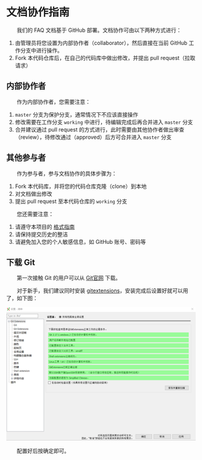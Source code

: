 # 文档协作指南

&emsp;&emsp;我们的 FAQ 文档基于 GitHub 部署。文档协作可由以下两种方式进行：

1. 由管理员将您设置为内部协作者（collaborator），然后直接在当前 GitHub 工作分支中进行操作。
1. Fork 本代码仓库后，在自己的代码库中做出修改，并提出 pull request（拉取请求）

## 内部协作者

&emsp;&emsp;作为内部协作者，您需要注意：

1. `master` 分支为保护分支，通常情况下不应该直接操作
1. 修改需要在工作分支 `working` 中进行，待编辑完成后再合并进入 `master` 分支
1. 合并建议通过 pull request 的方式进行，此时需要由其他协作者做出审查（review），待修改通过（approved）后方可合并进入 `master` 分支

## 其他参与者

&emsp;&emsp;作为参与者，参与文档协作的具体步骤为：

1. Fork 本代码库，并将您的代码仓库克隆（clone）到本地
1. 对文档做出修改
1. 提出 pull request 至本代码仓库的 `working` 分支

&emsp;&emsp;您还需要注意：

1. 请遵守本项目的 [格式指南](STYLE_GUIDE.md)
1. 请保持提交历史的整洁
1. 请避免加入您的个人敏感信息，如 GitHub 账号、密码等

## 下载 Git

&emsp;&emsp;第一次接触 Git 的用户可以从 [Git官网](https://git-scm.com/) 下载。

&emsp;&emsp;对于新手，我们建议同时安装 [gitextensions](https://gitextensions.github.io/)，安装完成后设置好就可以用了，如下图：

![git-gui](images/git-gui.png)

&emsp;&emsp;配置好后按确定即可。
